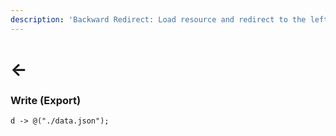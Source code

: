 ```yaml
---
description: 'Backward Redirect: Load resource and redirect to the left.'
---
```


# <-

### Write (Export)

```
d -> @("./data.json");
```
